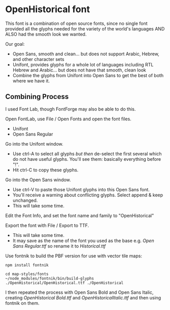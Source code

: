 # OpenHistorical font

This font is a combination of open source fonts, since no single font provided all the glyphs needed for the variety of the world's languages AND ALSO had the smooth look we wanted.

Our goal:
* Open Sans, smooth and clean... but does not support Arabic, Hebrew, and other character sets
* Unifont, provides glyphs for a whole lot of languages including RTL Hebrew and Arabic... but does not have that smooth, clean look
* Combine the glyphs from Unifont into Open Sans to get the best of both where we have it.

## Combining Process

I used Font Lab, though FontForge may also be able to do this.

Open FontLab, use File / Open Fonts and open the font files.
* Unifont
* Open Sans Regular

Go into the Unifont window.
* Use ctrl-A to select all glyphs *but then* de-select the first several which do not have useful glyphs. You'll see them: basically everything before "!".
* Hit ctrl-C to copy these glyphs.

Go into the Open Sans window.
* Use ctrl-V to paste those Unifont glyphs into this Open Sans font.
* You'll receive a warning about conflicting glyphs. Select append & keep unchanged.
* This will take some time.

Edit the Font Info, and set the font name and family to "OpenHistorical"

Export the font with File / Export to TTF.
* This will take some time.
* It may save as the name of the font you used as the base e.g. *Open Sans Regular.ttf* so rename it to *Historical.ttf*

Use fontnik to build the PBF version for use with vector tile maps:

```
npm install fontnik

cd map-styles/fonts
~/node_modules/fontnik/bin/build-glyphs ./OpenHistorical/OpenHistorical.ttf ./OpenHistorical
```

I then repeated the process with Open Sans Bold and Open Sans Italic, creating *OpenHistorical Bold.ttf* and *OpenHistoricalItalic.ttf* and then using fontnik on them.
